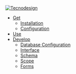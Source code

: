 <div id="logo"><a href="./"><span class="circle logo"><img src="/_/img/tecnodesign.png" alt="Tecnodesign" title="Tecnodesign"></span><span class="circle big"></span><span class="circle medium"></span><span class="circle small"></span></a></div>

<nav markdown="1">

- [Get](./)
  - [Installation](./#Installation)
  - [Configuration](./#Configuration)
- [Use](use)
- [Develop](development)
  - [Database Configuration](Database)
  - [Interface](Interface)
  - [Schema](Schema)
  - [Scope](Scope)
  - [Forms](Form)

</nav>
